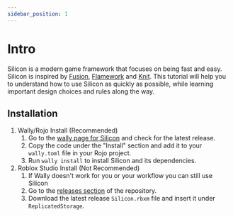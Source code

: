 ```yaml
---
sidebar_position: 1
---
```


# Intro
Silicon is a modern game framework that focuses on being fast and easy. Silicon is inspired by [Fusion](https://github.com/dphfox/Fusion), [Flamework](https://github.com/rbxts-flamework/core) and [Knit](https://github.com/Sleitnick/Knit).
This tutorial will help you to understand how to use Silicon as quickly as possible, while learning important design choices and rules along the way.

## Installation
1. Wally/Rojo Install (Recommended)
   1. Go to the [wally page for Silicon](https://wally.run/package/polyvectors/silicon) and check for the latest release.
   2. Copy the code under the "Install" section and add it to your `wally.toml` file in your Rojo project.
   3. Run `wally install` to install Silicon and its dependencies.
2. Roblox Studio Install (Not Recommended)
   1. If Wally doesn't work for you or your workflow you can still use Silicon
   2. Go to the [releases section](https://github.com/PolyVectors/Silicon/releases) of the repository.
   3. Download the latest release `Silicon.rbxm` file and insert it under `ReplicatedStorage`.